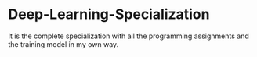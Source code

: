 # Deep-Learning-Specialization
It is the complete specialization with all the programming assignments and the training model in my own way.
